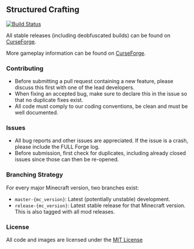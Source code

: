 ## Structured Crafting

[![Build Status](https://travis-ci.org/CyclopsMC/StructuredCrafting.svg?branch=master-1.8)](https://travis-ci.org/CyclopsMC/StructuredCrafting)

All stable releases (including deobfuscated builds) can be found on [CurseForge](http://minecraft.curseforge.com/mc-mods/233151-structured-crafting/files).

More gameplay information can be found on [CurseForge](http://minecraft.curseforge.com/mc-mods/233151-structured-crafting).


### Contributing
* Before submitting a pull request containing a new feature, please discuss this first with one of the lead developers.
* When fixing an accepted bug, make sure to declare this in the issue so that no duplicate fixes exist.
* All code must comply to our coding conventions, be clean and must be well documented.

### Issues
* All bug reports and other issues are appreciated. If the issue is a crash, please include the FULL Forge log.
* Before submission, first check for duplicates, including already closed issues since those can then be re-opened.

### Branching Strategy

For every major Minecraft version, two branches exist:

* `master-{mc_version}`: Latest (potentially unstable) development.
* `release-{mc_version}`: Latest stable release for that Minecraft version. This is also tagged with all mod releases.

### License
All code and images are licensed under the [MIT License](https://github.com/CyclopsMC/StructuredCrafting/blob/master-1.8/LICENSE.txt)
